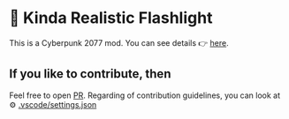 # 🔦 Kinda Realistic Flashlight

This is a Cyberpunk 2077 mod. You can see details 👉 [here](https://www.nexusmods.com/cyberpunk2077/mods/12559).

## If you like to contribute, then
Feel free to open [PR](https://github.com/b13nxx/kinda-realistic-flashlight/pulls). Regarding of contribution guidelines, you can look at ⚙️ [.vscode/settings.json](https://github.com/b13nxx/kinda-realistic-flashlight/blob/main/.vscode/settings.json)
